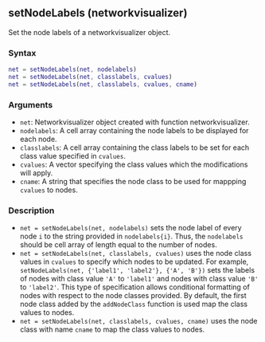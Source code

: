 ## setNodeLabels (networkvisualizer)
Set the node labels of a networkvisualizer object.

### Syntax
```Matlab
net = setNodeLabels(net, nodelabels)
net = setNodeLabels(net, classlabels, cvalues)
net = setNodeLabels(net, classlabels, cvalues, cname)
```

### Arguments
* ```net```: Networkvisualizer object created with function networkvisualizer.
* ```nodelabels```: A cell array containing the node labels to be displayed for each node.
* ```classlabels```: A cell array containing the class labels to be set for each class value specified in ```cvalues```.
* ```cvalues```: A vector specifying the class values which the modifications will apply.
* ```cname```: A string that specifies the node class to be used for mappping ```cvalues``` to nodes.

### Description
* ```net = setNodeLabels(net, nodelabels)``` sets the node label of every node ```i``` to the string provided in ```nodelabels{i}```. Thus, the ```nodelabels``` should be cell array of length equal to the number of nodes. 
* ```net = setNodeLabels(net, classlabels, cvalues)``` uses the node class values in ```cvalues``` to specify which nodes to be updated. For example, ```setNodeLabels(net, {'label1', 'label2'}, {'A', 'B'})``` sets the labels of nodes with class value ```'A'``` to ```'label1'``` and nodes with class value ```'B'``` to ```'label2'```. This type of specification allows conditional formatting of nodes with respect to the node classes provided. By default, the first node class added by the ```addNodeClass``` function is used map the class values to nodes.
* ```net = setNodeLabels(net, classlabels, cvalues, cname)``` uses the node class with name ```cname``` to map the class values to nodes.

